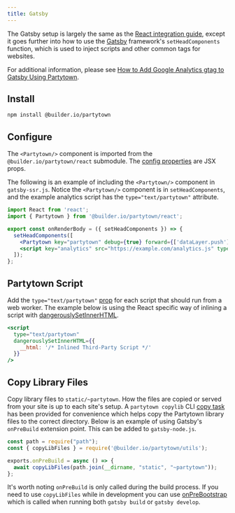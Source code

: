 ```yaml
---
title: Gatsby
---
```


The Gatsby setup is largely the same as the [React integration guide](/react), except it goes further into how to use the [Gatsby](https://gatsbyjs.com/) framework's `setHeadComponents` function, which is used to inject scripts and other common tags for websites.

For additional information, please see [How to Add Google Analytics gtag to Gatsby Using Partytown](https://www.gatsbyjs.com/blog/how-to-add-google-analytics-gtag-to-gatsby-using-partytown/). 

## Install

```bash
npm install @builder.io/partytown
```

## Configure

The `<Partytown/>` component is imported from the `@builder.io/partytown/react` submodule. The [config properties](/configuration) are JSX props.

The following is an example of including the `<Partytown/>` component in `gatsby-ssr.js`. Notice the `<Partytown/>` component is in `setHeadComponents`, and the example analytics script has the `type="text/partytown"` attribute.

```jsx
import React from 'react';
import { Partytown } from '@builder.io/partytown/react';

export const onRenderBody = ({ setHeadComponents }) => {
  setHeadComponents([
    <Partytown key="partytown" debug={true} forward={['dataLayer.push']} />,
    <script key="analytics" src="https://example.com/analytics.js" type="text/partytown" />
  ]);
};
```

## Partytown Script

Add the `type="text/partytown"` [prop](/partytown-scripts) for each script that should run from a web worker. The example below is using the React specific way of inlining a script with [dangerouslySetInnerHTML](https://reactjs.org/docs/dom-elements.html#dangerouslysetinnerhtml).

```jsx
<script
  type="text/partytown"
  dangerouslySetInnerHTML={{
    __html: '/* Inlined Third-Party Script */'
  }}
/>
```

## Copy Library Files

Copy library files to `static/~partytown`. How the files are copied or served from your site is up to each site's setup. A `partytown copylib` CLI [copy task](/copy-library-files) has been provided for convenience which helps copy the Partytown library files to the correct directory. Below is an example of using Gatsby's `onPreBuild` extension point. This can be added to `gatsby-node.js`.

```jsx
const path = require("path");
const { copyLibFiles } = require('@builder.io/partytown/utils');

exports.onPreBuild = async () => {
  await copyLibFiles(path.join(__dirname, "static", "~partytown"));
};
```

It's worth noting `onPreBuild` is only called during the build process. If you need to use `copyLibFiles` while in development you can use [onPreBootstrap](https://www.gatsbyjs.com/docs/reference/config-files/gatsby-node/#onPreBootstrap) which is called when running both `gatsby build` or `gatsby develop`.
